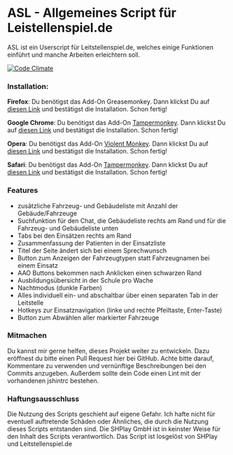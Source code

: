# ASL - Allgemeines Script für Leistellenspiel.de

ASL ist ein Userscript für Leitstellenspiel.de, welches einige Funktionen einführt und manche Arbeiten erleichtern soll.

[![Code Climate](https://codeclimate.com/github/eaglefsd/ASL/badges/gpa.svg)](https://codeclimate.com/github/eaglefsd/ASL)

### Installation:

**Firefox**: Du benötigst das Add-On Greasemonkey. Dann klickst Du auf [diesen Link] und bestätigst die Installation. Schon fertig!

**Google Chrome**: Du benötigst das Add-On [Tampermonkey]. Dann klickst Du auf [diesen Link] und bestätigst die Installation. Schon fertig!

**Opera**: Du benötigst das Add-On [Violent Monkey]. Dann klickst Du auf [diesen Link] und bestätigst die Installation. Schon fertig!

**Safari**: Du benötigst das Add-On [Tampermonkey]. Dann klickst Du auf [diesen Link] und bestätigst die Installation. Schon fertig!

### Features
- zusätzliche Fahrzeug- und Gebäudeliste mit Anzahl der Gebäude/Fahrzeuge
- Suchfunktion für den Chat, die Gebäudeliste rechts am Rand und für die Fahrzeug- und Gebäudeliste unten
- Tabs bei den Einsätzen rechts am Rand
- Zusammenfassung der Patienten in der Einsatzliste
- Titel der Seite ändert sich bei einem Sprechwunsch
- Button zum Anzeigen der Fahrzeugtypen statt Fahrzeugnamen bei einem Einsatz
- AAO Buttons bekommen nach Anklicken einen schwarzen Rand
- Ausbildungsübersicht in der Schule pro Wache
- Nachtmodus (dunkle Farben)
- Alles individuell ein- und abschaltbar über einen separaten Tab in der Leitstelle
- Hotkeys zur Einsatznavigation (linke und rechte Pfeiltaste, Enter-Taste)
- Button zum Abwählen aller markierter Fahrzeuge

### Mitmachen
Du kannst mir gerne helfen, dieses Projekt weiter zu entwickeln. Dazu eröffnest du bitte einen Pull Request hier bei GitHub.
Achte bitte darauf, Kommentare zu verwenden und vernünftige Beschreibungen bei den Commits anzugeben. Außerdem sollte dein
Code einen Lint mit der vorhandenen jshintrc bestehen.

### Haftungsausschluss
Die Nutzung des Scripts geschieht auf eigene Gefahr. Ich hafte nicht für eventuell auftretende Schäden oder Ähnliches, die durch die Nutzung dieses Scripts entstanden sind.
Die SHPlay GmbH ist in keinster Weise für den Inhalt des Scripts verantwortlich. Das Script ist losgelöst von SHPlay und Leitstellenspiel.de

[diesen Link]:https://github.com/eaglefsd/ASL/raw/master/script.user.js
[Greasemonkey]:https://addons.mozilla.org/de/firefox/addon/greasemonkey/
[Tampermonkey]:https://tampermonkey.net/
[Violent Monkey]:https://addons.opera.com/de/extensions/details/violent-monkey/
